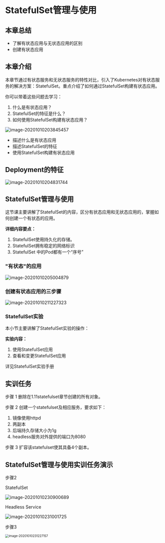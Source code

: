 # StatefulSet管理与使用

## 本章总结

- 了解有状态应用与无状态应用的区别
- 创建有状态应用

## 本章介绍

本章节通过有状态服务和无状态服务的特性对比，引入了Kubernetes对有状态服务的解决方案：StatefulSet。重点介绍了如何通过StatefulSet构建有状态应用。

你可以带着这些问题去学习：

1. 什么是有状态应用？
2. StatefulSet的特征是什么？
3. 如何使用StatefulSet构建有状态应用？

![image-20201010203845457](./StatefulSet管理与使用.assets/image-20201010203845457.png)

- 描述什么是有状态应用
- 描述StatefulSet的特征
- 使用StatefulSet构建有状态应用

## Deployment的特征

![image-20201010204831744](./StatefulSet管理与使用.assets/image-20201010204831744.png)

## StatefulSet管理与使用

这节课主要讲解了StatefulSet的内容，区分有状态应用和无状态应用的，掌握如何创建一个有状态的应用。

**详细内容要点：**

1. StatefulSet使用持久化的存储。
2. StatefulSet拥有稳定的网络标识
3. StatefulSet 中的Pod都有一个“序号”

### "有状态"的应用

![image-20201010205004879](./StatefulSet管理与使用.assets/image-20201010205004879.png)

### 创建有状态应用的三步骤

![image-20201010211227323](./StatefulSet管理与使用.assets/image-20201010211227323.png)

### StatefulSet实验

本小节主要讲解了StatefulSet实验的操作：

**实验内容：**

1. 使用StatefulSet应用
2. 查看和变更StatefulSet应用

详见StatefulSet实验手册

## 实训任务

步骤 1    删除在1.11statefulset章节创建的所有对象。

步骤 2    创建一个statefulset及相应服务，要求如下：

1. 镜像使用httpd
2. 两副本
3. 后端持久存储大小为1g
4. headless服务对外提供的端口为8080

步骤 3    扩容该statefulset使其具备4个副本。

## StatefulSet管理与使用实训任务演示

步骤2

StatefulSet

![image-20201010230900689](./StatefulSet管理与使用.assets/image-20201010230900689.png)

Headless Service

![image-20201010231001725](./StatefulSet管理与使用.assets/image-20201010231001725.png)

步骤3

<img src="./StatefulSet管理与使用.assets/image-20201010231227157.png" alt="image-20201010231227157" style="zoom:70%;" />


